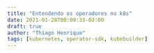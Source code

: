 ```yaml
---
title: "Entendendo os operadores no k8s"
date: 2021-01-28T00:09:33-03:00
draft: true
author: "Thiago Henrique"
tags: [kubernetes, operator-sdk, kubebuilder]
---
```

